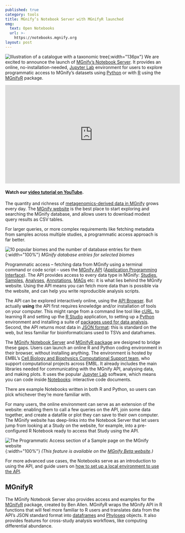 ```yaml
---
published: true
category: tools
title: MGnify’s Notebook Server with MGnifyR launched
emg:
  text: Open Notebooks
  url: >-
    https://notebooks.mgnify.org
layout: post
---
```

![Illustration of a catalogue with a taxonomic tree]({{site.baseurl}}/assets/media/images/posts/notebook_server/notebooks-banner.png){:width="136px"} 
We are excited to announce the launch of [MGnify’s Notebook Server](http://notebooks.mgnify.org). It provides an online, no-installation-needed, [Jupyter Lab](https://jupyter.org) environment for users to explore programmatic access to MGnify’s datasets using [Python](https://www.python.org) or with [R](https://www.r-project.org/about.html) using the [MGnifyR](https://github.com/beadyallen/MGnifyR) package.

<iframe width="560" height="315" src="https://www.youtube.com/embed/B8rw7GTX9GQ" title="YouTube video player" frameborder="0" allow="accelerometer; autoplay; clipboard-write; encrypted-media; gyroscope; picture-in-picture" allowfullscreen></iframe>

#### Watch our [video tutorial on YouTube](https://www.youtube.com/watch?v=B8rw7GTX9GQ).

The quantity and richness of [metagenomics-derived data in MGnify](https://www.ebi.ac.uk/metagenomics/search) grows every day. The [MGnify website](https://www.ebi.ac.uk/metagenomics/) is the best place to start exploring and searching the MGnify database, and allows users to download modest query results as CSV tables.

For larger queries, or more complex requirements like fetching metadata from samples across multiple studies, a programmatic access approach is far better.

![10 popular biomes and the number of database entries for them]({{site.baseurl}}/assets/media/images/posts/notebook_server/selected-biomes.png){:width="100%"} 
_MGnify database entries for selected biomes_

Programmatic access – fetching data from MGnify using a terminal command or code script – uses the [MGnify API](https://docs.mgnify.org/en/latest/api.html) ([Application Programming Interface](https://en.wikipedia.org/wiki/API)). The API provides access to every data type in MGnify: [Studies](https://www.ebi.ac.uk/metagenomics/api/v1/studies), [Samples](https://www.ebi.ac.uk/metagenomics/api/v1/samples), [Analyses](https://www.ebi.ac.uk/metagenomics/api/v1/analyses), [Annotations](https://www.ebi.ac.uk/metagenomics/api/v1/annotations/interpro-identifiers), [MAGs](https://www.ebi.ac.uk/metagenomics/api/v1/genome-catalogues) etc: it is what lies behind the MGnify website. Using the API means you can fetch more data than is possible via the website, and can help you write reproducible analysis scripts.

The API can be explored interactively online, using the [API Browser](https://www.ebi.ac.uk/metagenomics/api/v1/). But actually **using** the API first requires knowledge and/or installation of tools on your computer. This might range from a command line tool like [cURL](https://curl.se), to learning R and setting up the [R Studio](https://www.rstudio.com) application, to setting up a [Python](https://www.python.org) environment and installing a suite of [packages used for data analysis](https://pandas.pydata.org). Second, the API returns most data in [JSON format](https://developer.mozilla.org/en-US/docs/Learn/JavaScript/Objects/JSON): this is standard on the web, but less familiar for bioinformaticians used to TSVs and dataframes.

The [MGnify Notebook Server](http://notebooks.mgnify.org) and [MGnifyR package](https://github.com/beadyallen/MGnifyR) are designed to bridge these gaps. Users can launch an online R and Python coding environment in their browser, without installing anything. The environment is hosted by EMBL’s [Cell Biology and Biophysics Computational Support team](https://www.embl.org/research/units/cell-biology-biophysics/cbbcs/), who support computational projects across EMBL. It already includes the main libraries needed for communicating with the MGnify API, analysing data, and making plots. It uses the popular [Jupyter Lab](https://jupyter.org/) software, which means you can code inside [Notebooks](https://jupyter-notebook.readthedocs.io/en/latest/): interactive code documents.

There are example Notebooks written in both R and Python, so users can pick whichever they’re more familiar with. 

For many users, the online environment can serve as an extension of the website: enabling them to call a few queries on the API, join some data together, and create a datafile or plot they can save to their own computer. The MGnify website has deep-links into the Notebook Server that let users jump from looking at a Study on the website, for example, into a pre-configured R Notebook ready to access that Study using the API.


![The Programmatic Access section of a Sample page on the MGnify website]({{site.baseurl}}/assets/media/images/posts/notebook_server/programmatic-access.png){:width="100%"} 
_(This feature is available on the [MGnify Beta website](https://www.ebi.ac.uk/metagenomics/beta/).)_

For more advanced use cases, the Notebooks serve as an introduction to using the API, and guide users on [how to set up a local environment to use the API](https://github.com/ebi-Metagenomics/notebooks/#embl-ebi-mgnify-example-notebooks).

## MGnifyR
The MGnify Notebook Server also provides access and examples for the [MGnifyR](https://github.com/beadyallen/MGnifyR) package, created by Ben Allen. MGnifyR wraps the MGnify API in R functions that will feel more familiar to R users and translates data from the API’s JSON standard format into [dataframes](https://www.rdocumentation.org/packages/base/versions/3.6.2/topics/data.frame) and [Phyloseq](https://joey711.github.io/phyloseq/) objects. It also provides features for cross-study analysis workflows, like computing differential abundance.
